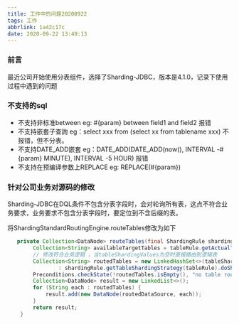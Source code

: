 ```yaml
---
title: 工作中的问题20200922
tags: 工作
abbrlink: 1a42c17c
date: 2020-09-22 13:49:13
---
```

### 前言
最近公司开始使用分表组件，选择了Sharding-JDBC，版本是4.1.0，记录下使用过程中遇到的问题

### 不支持的sql
+ 不支持非标准between eg: #{param} between field1 and field2 报错
+ 不支持嵌套子查詢 eg：select xxx from (select xx from tablename xxx) 不报错，但不分表。
+ 不支持DATE_ADD嵌套 eg：DATE_ADD(DATE_ADD(now(), INTERVAL -#{param} MINUTE), INTERVAL -5 HOUR) 报错
+ 不支持在预编译参数上REPLACE eg: REPLACE(#{param})

### 针对公司业务对源码的修改
Sharding-JDBC在DQL条件不包含分表字段时，会对轮询所有表，这点不符合业务要求，业务要求不包含分表字段时，要定位到不含后缀的表。

将ShardingStandardRoutingEngine.routeTables修改为如下
```java
   private Collection<DataNode> routeTables(final ShardingRule shardingRule, final TableRule tableRule, final String routedDataSource, final List<RouteValue> tableShardingValues) {
        Collection<String> availableTargetTables = tableRule.getActualTableNames(routedDataSource);
        // 修改符合业务逻辑 ，当tableShardingValues为空时直接路由到逻辑表
        Collection<String> routedTables = new LinkedHashSet<>(tableShardingValues.isEmpty() ? Stream.of(tableRule.getLogicTable()).collect(Collectors.toList())
                : shardingRule.getTableShardingStrategy(tableRule).doSharding(availableTargetTables, tableShardingValues, this.properties));
        Preconditions.checkState(!routedTables.isEmpty(), "no table route info");
        Collection<DataNode> result = new LinkedList<>();
        for (String each : routedTables) {
            result.add(new DataNode(routedDataSource, each));
        }
        return result;
    }
```
